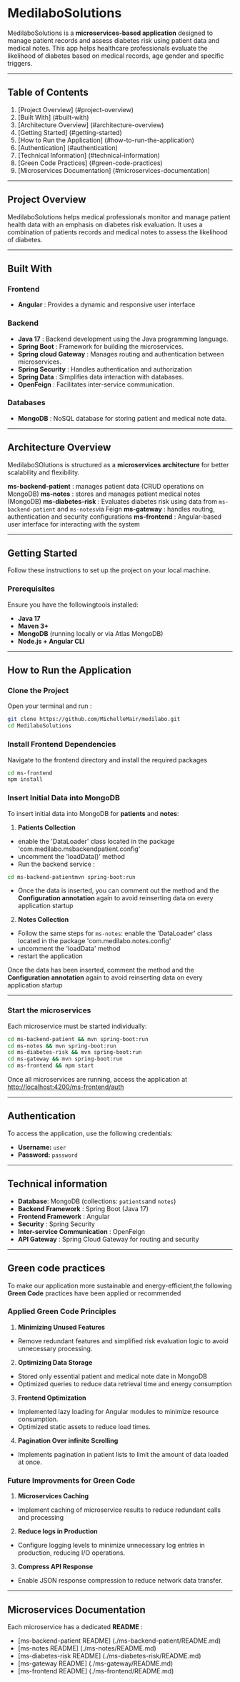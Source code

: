 # MedilaboSolutions

MedilaboSolutions is a **microservices-based application** designed to manage patient records and assess diabetes risk using patient data and medical notes.
This app helps healthcare professionals evaluate the likelihood of diabetes based on medical records, age gender and specific triggers.

---

## Table of Contents

1. [Project Overview] (#project-overview)
2. [Built With] (#built-with)
3. [Architecture Overview] (#architecture-overview)
4. [Getting Started] (#getting-started)
5. [How to Run the Application] (#how-to-run-the-application)
6. [Authentication] (#authentication)
7. [Technical Information] (#technical-information)
8. [Green Code Practices] (#green-code-practices)
9. [Microservices Documentation] (#microservices-documentation)

---

## Project Overview

MedilaboSolutions helps medical professionals monitor and manage patient health data with an emphasis on diabetes risk evaluation.
It uses a combination of patients records and medical notes to assess the likelihood of diabetes. 

---

## Built With

### **Frontend**
- **Angular** : Provides a dynamic and responsive user interface

### **Backend**
- **Java 17** : Backend development using the Java programming language.
- **Spring Boot** : Framework for building the microservices.
- **Spring cloud Gateway** : Manages routing and authentication between microservices.
- **Spring Security** : Handles authentication and authorization
- **Spring Data** : Simplifies data interaction with databases.
- **OpenFeign** : Facilitates inter-service communication.

### **Databases**
- **MongoDB** :  NoSQL database for storing patient and medical note data. 

---

## Architecture Overview

MedilaboSOlutions is structured as a **microservices architecture** for better scalability and flexibility. 

**ms-backend-patient** : manages patient data (CRUD operations on MongoDB)
**ms-notes** : stores and manages patient medical notes (MongoDB)
**ms-diabetes-risk** : Evaluates diabetes risk using data from `ms-backend-patient` and `ms-notes`via Feign
**ms-gateway** : handles routing, authentication and security configurations
**ms-frontend** : Angular-based user interface for interacting with the system

--- 

## Getting Started

Follow these instructions to set up the project on your local machine. 

### Prerequisites

Ensure you have the followingtools installed:

- **Java 17**
- **Maven 3+**
- **MongoDB** (running locally or via Atlas MongoDB)
- **Node.js + Angular CLI**

---

## How to Run the Application

### Clone the Project

Open your terminal and run : 

```bash
git clone https://github.com/MichelleMair/medilabo.git
cd MedilaboSolutions
```

### Install Frontend Dependencies

Navigate to the frontend directory and install the required packages

```bash
cd ms-frontend
npm install
```

### Insert Initial Data into MongoDB 

To insert initial data into MongoDB for **patients** and **notes**:

1. **Patients Collection**
 - enable the 'DataLoader' class located in the package 'com.medilabo.msbackendpatient.config'
 - uncomment the 'loadData()' method
 - Run the backend service : 
  ```bash 
  cd ms-backend-patientmvn spring-boot:run
  ```
 - Once the data is inserted, you can comment out the method and the **Configuration annotation** again to avoid reinserting data on every application startup

2. **Notes Collection** 
 - Follow the same steps for `ms-notes`: enable the 'DataLoader' class located in the package 'com.medilabo.notes.config'
 - uncomment the 'loadData' method
 - restart the application

Once the data has been inserted, comment the method and the **Configuration annotation** again to avoid reinserting data on every application startup

---

### Start the microservices

Each microservice must be started individually: 

```bash
cd ms-backend-patient && mvn spring-boot:run
cd ms-notes && mvn spring-boot:run 
cd ms-diabetes-risk && mvn spring-boot:run
cd ms-gateway && mvn spring-boot:run 
cd ms-frontend && npm start
```

Once all microservices are running, access the application at [http://localhost:4200/ms-frontend/auth](http://localhost:4200/ms-frontend/auth)

---

## Authentication

To access the application, use the following credentials: 

- **Username:** `user`
- **Password:** `password`

---

## Technical information

- **Database**: MongoDB (collections: `patients`and `notes`)
- **Backend Framework** : Spring Boot (Java 17)
- **Frontend Framework** : Angular 
- **Security** : Spring Security 
- **Inter-service Communication** : OpenFeign
- **API Gateway** : Spring Cloud Gateway for routing and security 

---

## Green code practices

To make our application more sustainable and energy-efficient,the following **Green Code** practices have been applied or recommended

### Applied Green Code Principles

1. **Minimizing Unused Features**
- Remove redundant features and simplified risk evaluation logic to avoid unnecessary processing.

2. **Optimizing Data Storage** 
- Stored only essential patient and medical note date in MongoDB 
- Optimized queries to reduce data retrieval time and energy consumption

3. **Frontend Optimization**
- Implemented lazy loading for Angular modules to minimize resource consumption.
- Optimized static assets to reduce load times.

4. **Pagination Over infinite Scrolling**
- Implements pagination in patient lists to limit the amount of data loaded at once.  

### Future Improvments for Green Code

1. **Microservices Caching**
- Implement caching of microservice results to reduce redundant calls and processing

2. **Reduce logs in Production**
- Configure logging levels to minimize unnecessary log entries in production, reducing I/O operations. 

3. **Compress API Response**
- Enable JSON response compression to reduce network data transfer.

--- 

## Microservices Documentation

Each microservice has a dedicated **README** :

- [ms-backend-patient README] (./ms-backend-patient/README.md)
- [ms-notes README] (./ms-notes/README.md)
- [ms-diabetes-risk README] (./ms-diabetes-risk/README.md)
- [ms-gateway README] (./ms-gateway/README.md)
- [ms-frontend README] (./ms-frontend/README.md)
